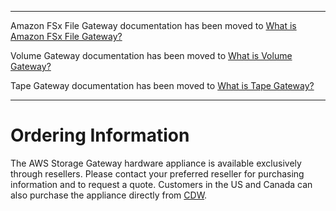 --------

Amazon FSx File Gateway documentation has been moved to [What is Amazon FSx File Gateway?](https://docs.aws.amazon.com/filegateway/latest/filefsxw/WhatIsStorageGateway.html)

Volume Gateway documentation has been moved to [What is Volume Gateway?](https://docs.aws.amazon.com/storagegateway/latest/vgw/WhatIsStorageGateway.html)

Tape Gateway documentation has been moved to [What is Tape Gateway?](https://docs.aws.amazon.com/storagegateway/latest/tgw/WhatIsStorageGateway.html)

--------

# Ordering Information<a name="ordering-information"></a>

The AWS Storage Gateway hardware appliance is available exclusively through resellers\. Please contact your preferred reseller for purchasing information and to request a quote\. Customers in the US and Canada can also purchase the appliance directly from [CDW](https://www.cdw.com/search/servers-server-management/servers/rack-servers/?w=SB2&ln=0&b=AMA)\.